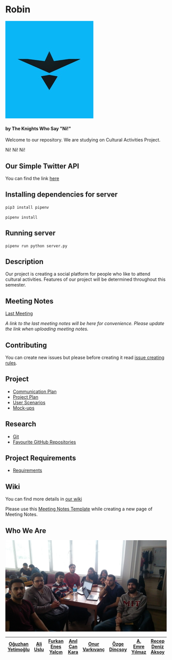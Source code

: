 # Robin 
![Brave Sir Robin!](https://github.com/bounswe/bounswe2018group3/blob/master/rsrc/small_logo.jpg)
#### by The Knights Who Say "Ni!"

Welcome to our repository. We are studying on Cultural Activities Project.

Ni! Ni! Ni!

## Our Simple Twitter API
You can find the link [here](http://206.189.0.140:9090/)
## Installing dependencies for server
`pip3 install pipenv`

`pipenv install`

## Running server
`pipenv run python server.py`

## Description
Our project is creating a social platform for people who like to attend cultural activities. Features of our project will be determined throughout this semester.


## Meeting Notes
[Last Meeting](https://github.com/bounswe/bounswe2018group3/wiki/Meeting-%235-05.03.2018)

_A link to the last meeting notes will be here for convenience._
_Please update the link when uploading meeting notes._

## Contributing
You can create new issues but please before creating it read [issue creating rules](https://github.com/bounswe/bounswe2018group3/wiki/Creating-Issues).

## Project
* [Communication Plan](https://github.com/bounswe/bounswe2018group3/wiki/Communication-Plan)
* [Project Plan](https://github.com/bounswe/bounswe2018group3/wiki/Project-Plan)
* [User Scenarios](https://github.com/bounswe/bounswe2018group3/wiki/User-Scenarios)
* [Mock-ups](https://github.com/bounswe/bounswe2018group3/wiki/Mock-ups)

## Research
* [Git](https://github.com/bounswe/bounswe2018group3/wiki/Git)
* [Favourite GitHub Repositories](https://github.com/bounswe/bounswe2018group3/wiki/Favourite-GitHub-Repositories)

## Project Requirements
* [Requirements](https://github.com/bounswe/bounswe2018group3/wiki/Project-Requirements)

## Wiki
You can find more details in [our wiki](https://github.com/bounswe/bounswe2018group3/wiki)

Please use this [Meeting Notes Template](https://github.com/bounswe/bounswe2018group3/wiki/Meeting-Notes-Template) while creating a new page of Meeting Notes.



## Who We Are
![WeirdGroupPhoto](https://github.com/bounswe/bounswe2018group3/blob/master/rsrc/IMG_20180305_152332.jpg)



| [Oğuzhan Yetimoğlu](https://github.com/bounswe/bounswe2018group3/wiki/Oğuzhan-Yetimoğlu) | [Ali Uslu](https://github.com/bounswe/bounswe2018group3/wiki/Ali-Uslu) | [Furkan Enes Yalçın](https://github.com/bounswe/bounswe2018group3/wiki/Furkan-Enes-Yalçın)| [Anıl Can Kara](https://github.com/bounswe/bounswe2018group3/wiki/Anıl-Can-Kara)|[Onur Varkıvanç](https://github.com/bounswe/bounswe2018group3/wiki/Onur-Varkıvanç)| [Özge Dinçsoy](https://github.com/bounswe/bounswe2018group3/wiki/Özge-Dinçsoy) | [A. Emre Yılmaz](https://github.com/bounswe/bounswe2018group3/wiki/Abdurrahman-Emre-Y%C4%B1lmaz)| [Recep Deniz Aksoy](https://github.com/bounswe/bounswe2018group3/wiki/Recep-Deniz-Aksoy)  | [Umutcan Uvut](https://github.com/bounswe/bounswe2018group3/wiki/Umutcan-Uvut)     |
| ------------ | ------------ | ------------ | ------------ | ------------ | ------------ | ------------ | ------------ | ------------ |
